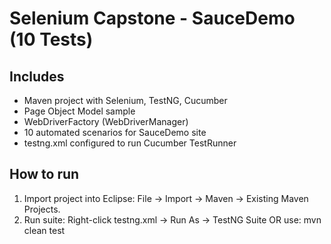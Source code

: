 # Selenium Capstone - SauceDemo (10 Tests)

## Includes
- Maven project with Selenium, TestNG, Cucumber
- Page Object Model sample
- WebDriverFactory (WebDriverManager)
- 10 automated scenarios for SauceDemo site
- testng.xml configured to run Cucumber TestRunner

## How to run
1. Import project into Eclipse: File -> Import -> Maven -> Existing Maven Projects.
2. Run suite: Right-click testng.xml -> Run As -> TestNG Suite
   OR use: mvn clean test
